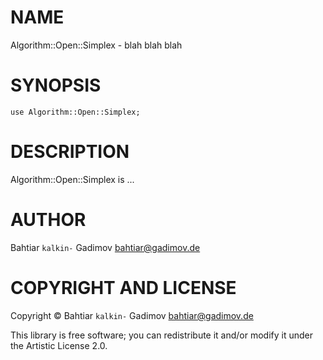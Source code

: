 NAME
====

Algorithm::Open::Simplex - blah blah blah

SYNOPSIS
========

    use Algorithm::Open::Simplex;

DESCRIPTION
===========

Algorithm::Open::Simplex is ...

AUTHOR
======

Bahtiar `kalkin-` Gadimov bahtiar@gadimov.de 

COPYRIGHT AND LICENSE
=====================

Copyright © Bahtiar `kalkin-` Gadimov bahtiar@gadimov.de

This library is free software; you can redistribute it and/or modify it under the Artistic License 2.0.
